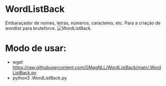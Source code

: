 # WordListBack
Embaraçador de nomes, letras, números, caracteres, etc. Para a criação de wordlist para bruteforce.
![WordListBack](https://user-images.githubusercontent.com/25424970/168209414-e64d1304-7332-4b15-9650-44043312dae6.png)

# Modo de usar:
- wget https://raw.githubusercontent.com/GMagNLL/WordListBack/main/.WordListBack.py
- python3 .WordListBack.py
